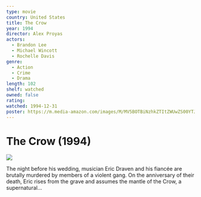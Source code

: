 ```yaml
---
type: movie
country: United States
title: The Crow
year: 1994
director: Alex Proyas
actors:
  - Brandon Lee
  - Michael Wincott
  - Rochelle Davis
genre:
  - Action
  - Crime
  - Drama
length: 102
shelf: watched
owned: false
rating:
watched: 1994-12-31
poster: https://m.media-amazon.com/images/M/MV5BOTBiNzhkZTItZWUwZS00YTJkLTg0YTEtN2I0ZDI5ODI2MWFjXkEyXkFqcGc@._V1_SX300.jpg
---
```


# The Crow (1994)

![](https://m.media-amazon.com/images/M/MV5BOTBiNzhkZTItZWUwZS00YTJkLTg0YTEtN2I0ZDI5ODI2MWFjXkEyXkFqcGc@._V1_SX300.jpg)

The night before his wedding, musician Eric Draven and his fiancée are brutally murdered by members of a violent gang. On the anniversary of their death, Eric rises from the grave and assumes the mantle of the Crow, a supernatural...